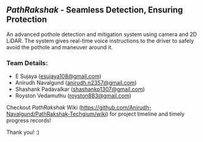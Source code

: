 ## _PathRakshak_ - Seamless Detection, Ensuring Protection
An advanced pothole detection and mitigation system using camera and 2D LiDAR. The system gives real-time voice instructions to the driver to safely avoid the pothole and maneuver around it.

### Team Details:
- E Sujaya (esujaya108@gmail.com)
- Anirudh Navalgund (anirudh.n2357@gmail.com)
- Shashank Padavalkar (shashankp1307@gmail.com)
- Royston Vedamuthu (royston883@gmail.com)

Checkout _PathRakshak_ Wiki (https://github.com/Anirudh-Navalgund/PathRakshak-Techgium/wiki) for project timeline and timely progress records!

Thank you! :)
